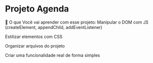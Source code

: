 # Projeto Agenda

📝 O que Você vai aprender com esse projeto:
Manipular o DOM com JS (createElement, appendChild, addEventListener)

Estilizar elementos com CSS

Organizar arquivos do projeto

Criar uma funcionalidade real de forma simples
